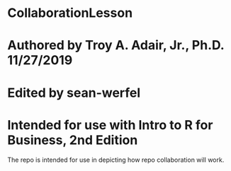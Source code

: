 # CollaborationLesson
# Authored by Troy A. Adair, Jr., Ph.D. 11/27/2019
# Edited by sean-werfel
# Intended for use with Intro to R for Business, 2nd Edition

The repo is intended for use in depicting how repo collaboration will work.
